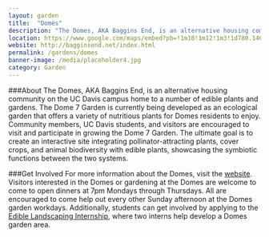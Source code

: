 ```yaml
---
layout: garden
title:  "Domes"
description: "The Domes, AKA Baggins End, is an alternative housing community on the UC Davis campus home to a number of edible plants and gardens."
location: https://www.google.com/maps/embed?pb=!1m18!1m12!1m3!1d780.1466022560822!2d-121.75229017076639!3d38.543301047655035!2m3!1f0!2f0!3f0!3m2!1i1024!2i768!4f13.1!3m3!1m2!1s0x0%3A0x0!2zMzjCsDMyJzM1LjkiTiAxMjHCsDQ1JzA2LjMiVw!5e0!3m2!1sen!2sus!4v1459274675585
website: http://bagginsend.net/index.html
permalink: /gardens/domes
banner-image: /media/placeholder4.jpg
category: Garden
---
```



###About
The Domes, AKA Baggins End, is an alternative housing community on the UC Davis campus home to a number of edible plants and gardens. The Dome 7 Garden is currently being developed as an ecological garden that offers a variety of nutritious plants for Domes residents to enjoy. Community members, UC Davis students, and visitors are encouraged to visit and participate in growing the Dome 7 Garden. The ultimate goal is to create an interactive site integrating pollinator-attracting plants, cover crops, and animal biodiversity with edible plants, showcasing the symbiotic functions between the two systems.


###Get Involved
For more information about the Domes, visit the [website](http://bagginsend.net/index.html). Visitors interested in the Domes or gardening at the Domes are welcome to come to open dinners at 7pm Mondays through Thursdays. All are encouraged to come help out every other Sunday afternoon at the Domes garden workdays. Additionally, students can get involved by applying to the [Edible Landscaping Internship](http://arboretum.ucdavis.edu/student_opportunities.aspx), where two interns help develop a Domes garden area.

